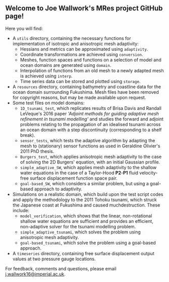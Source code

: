 ## Welcome to Joe Wallwork's MRes project GitHub page! ##

Here you will find:
* A ``utils`` directory, containing the necessary functions for implementation of isotropic and anisotropic mesh
adaptivity:
    * Hessians and metrics can be approximated using ``adaptivity``.
    * Coordinate transformations are achieved using ``conversion``.
    * Meshes, function spaces and functions on a selection of model and ocean domains are generated using ``domain``.
    * Interpolation of functions from an old mesh to a newly adapted mesh is achieved using ``interp``.
    * Time series data can be stored and plotted using ``storage``.
* A ``resources`` directory, containing bathymetry and coastline data for the ocean domain surrounding Fukushima. Mesh
files have been removed for copyright reasons, but may be made available upon request.
* Some test files on model domains:
    * ``1D_tsunami_test``, which replicates results of Brisa Davis and Randall LeVeque's 2016 paper _'Adjoint
    methods for guiding adaptive mesh refinement in tsunami modelling'_ and studies the forward and adjoint problems
    relating to the propagation of an idealised tsunami across an ocean domain with a step discontinuity (corresponding
    to a shelf break).
    * ``sensor_tests``, which tests the adaptive algorithm by adapting the mesh to (stationary) sensor functions as
    used in Geraldine Olivier's 2011 PhD thesis.
    * ``Burgers_test``, which applies anisotropic mesh adaptivity to the case of solving the 2D Burgers' equation,
    with an initial Gaussian profile.
    * ``simple_adaptive_SW``, which applies mesh adaptivity to the shallow water equations in the case of a
    Taylor-Hood __P2__-__P1__ fluid velocity-free surface displacement function space pair.
    * ``goal-based_SW``, which considers a similar problem, but using a goal-based approach to adaptivity.
* Simulations on a realistic domain, which build upon the test script codes and apply the methodology to the 2011 Tohoku
tsunami, which struck the Japanese coast at Fukushima and caused muchdestruction. These include:
    * ``model_verification``, which shows that the linear, non-rotational shallow water equations are sufficient
    and provides an efficient, non-adaptive solver for the tsunami modelling problem.
    * ``simple_adaptive_tsunami``, which solves the problem using anisotropic mesh adaptivity.
    * ``goal-based_tsunami``, which solve the problem using a goal-based approach.
* A ``timeseries`` directory, containing free surface displacement output values at two pressure gauge locations.

For feedback, comments and questions, please email j.wallwork16@imperial.ac.uk.